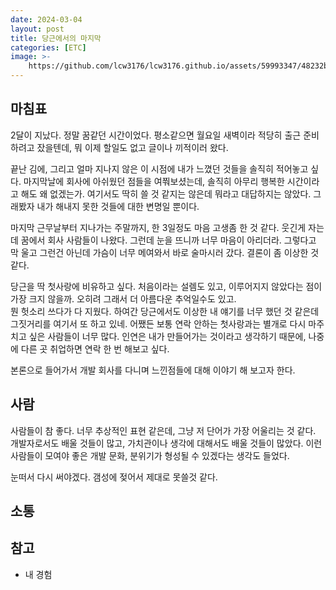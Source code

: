 ```yaml
---
date: 2024-03-04
layout: post
title: 당근에서의 마지막
categories: [ETC]
image: >-
    https://github.com/lcw3176/lcw3176.github.io/assets/59993347/48232b22-53c7-45de-96e0-9e7628fd9d1d
---
```


## 마침표

2달이 지났다. 정말 꿈같던 시간이었다. 
평소같으면 월요일 새벽이라 적당히 출근 준비하려고 잤을텐데, 뭐 이제 할일도 없고 글이나 끼적이러 왔다.

끝난 김에, 그리고 얼마 지나지 않은 이 시점에 내가 느꼈던 것들을 솔직히 적어놓고 싶다.
마지막날에 회사에 아쉬웠던 점들을 여쭤보셨는데, 솔직히 아무리 행복한 시간이라고 해도 왜 없겠는가.
여기서도 딱히 쓸 것 같지는 않은데 뭐라고 대답하지는 않았다. 그래봤자 내가 해내지 못한 것들에 대한 변명일 뿐이다.

마지막 근무날부터 지나가는 주말까지, 한 3일정도 마음 고생좀 한 것 같다.
웃긴게 자는데 꿈에서 회사 사람들이 나왔다. 그런데 눈을 뜨니까 너무 마음이 아리더라.
그렇다고 막 울고 그런건 아닌데 가슴이 너무 메여와서 바로 술마시러 갔다. 결론이 좀 이상한 것 같다.

당근을 딱 첫사랑에 비유하고 싶다. 
처음이라는 설렘도 있고, 이루어지지 않았다는 점이 가장 크지 않을까. 오히려 그래서 더 아름다운 추억일수도 있고.   
뭔 헛소리 쓰다가 다 지웠다. 하여간 당근에서도 이상한 내 얘기를 너무 했던 것 같은데 그짓거리를 여기서 또 하고 있네.
어쨌든 보통 연락 안하는 첫사랑과는 별개로 다시 마주치고 싶은 사람들이 너무 많다.
인연은 내가 만들어가는 것이라고 생각하기 때문에, 나중에 다른 곳 취업하면 연락 한 번 해보고 싶다.

본론으로 들어가서 개발 회사를 다니며 느낀점들에 대해 이야기 해 보고자 한다.

## 사람

사람들이 참 좋다.
너무 추상적인 표현 같은데, 그냥 저 단어가 가장 어울리는 것 같다.
개발자로서도 배울 것들이 많고, 가치관이나 생각에 대해서도 배울 것들이 많았다.
이런 사람들이 모여야 좋은 개발 문화, 분위기가 형성될 수 있겠다는 생각도 들었다.

눈떠서 다시 써야겠다. 갬성에 젖어서 제대로 못쓸것 같다.

## 소통


## 참고

- 내 경험